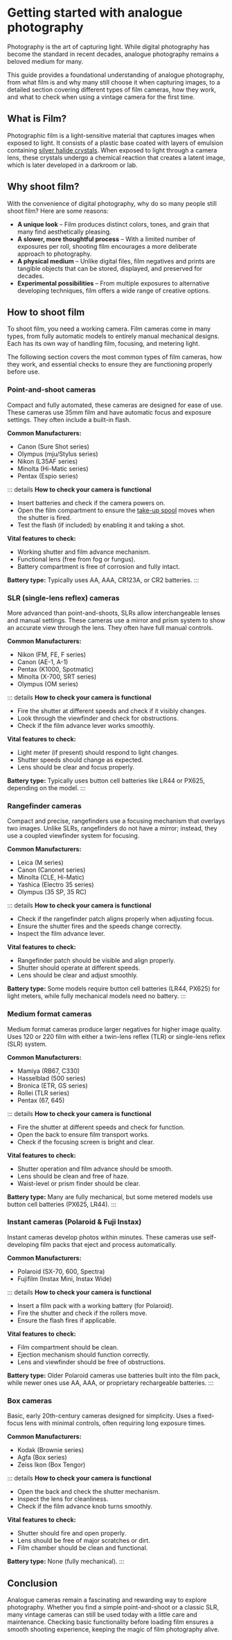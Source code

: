 # Getting started with analogue photography

Photography is the art of capturing light. 
While digital photography has become the standard in recent decades, analogue photography remains a beloved medium for many. 

This guide provides a foundational understanding of analogue photography, from what film is and why many still choose it when capturing images, to a detailed section covering different types of film cameras, how they work, and what to check when using a vintage camera for the first time.  

## What is Film?  

Photographic film is a light-sensitive material that captures images when exposed to light. 
It consists of a plastic base coated with layers of emulsion containing [silver halide crystals](/glossary#silver-halide-crystals). 
When exposed to light through a camera lens, these crystals undergo a chemical reaction that creates a latent image, which is later developed in a darkroom or lab.

## Why shoot film?  

With the convenience of digital photography, why do so many people still shoot film? Here are some reasons:  

- **A unique look** – Film produces distinct colors, tones, and grain that many find aesthetically pleasing.  
- **A slower, more thoughtful process** – With a limited number of exposures per roll, shooting film encourages a more deliberate approach to photography.  
- **A physical medium** – Unlike digital files, film negatives and prints are tangible objects that can be stored, displayed, and preserved for decades.  
- **Experimental possibilities** – From multiple exposures to alternative developing techniques, film offers a wide range of creative options.

## How to shoot film  

To shoot film, you need a working camera. 
Film cameras come in many types, from fully automatic models to entirely manual mechanical designs. 
Each has its own way of handling film, focusing, and metering light.  

The following section covers the most common types of film cameras, how they work, and essential checks to ensure they are functioning properly before use.  

### Point-and-shoot cameras

Compact and fully automated, these cameras are designed for ease of use.
These cameras use 35mm film and have automatic focus and exposure settings. 
They often include a built-in flash.

**Common Manufacturers:**  
- Canon (Sure Shot series)  
- Olympus (mju/Stylus series)  
- Nikon (L35AF series)  
- Minolta (Hi-Matic series)  
- Pentax (Espio series) 

::: details **How to check your camera is functional** 
  - Insert batteries and check if the camera powers on.
  - Open the film compartment to ensure the [take-up spool](/glossary#take-up-spool) moves when the shutter is fired.
  - Test the flash (if included) by enabling it and taking a shot.

**Vital features to check:**
  - Working shutter and film advance mechanism.
  - Functional lens (free from fog or fungus).
  - Battery compartment is free of corrosion and fully intact.

**Battery type:** 
Typically uses AA, AAA, CR123A, or CR2 batteries.
:::

### SLR (single-lens reflex) cameras

More advanced than point-and-shoots, SLRs allow interchangeable lenses and manual settings.
These cameras use a mirror and prism system to show an accurate view through the lens. 
They often have full manual controls.

**Common Manufacturers:**  
- Nikon (FM, FE, F series)  
- Canon (AE-1, A-1)  
- Pentax (K1000, Spotmatic)  
- Minolta (X-700, SRT series)  
- Olympus (OM series)  

::: details **How to check your camera is functional** 
  - Fire the shutter at different speeds and check if it visibly changes.
  - Look through the viewfinder and check for obstructions.
  - Check if the film advance lever works smoothly.

**Vital features to check:**
  - Light meter (if present) should respond to light changes.
  - Shutter speeds should change as expected.
  - Lens should be clear and focus properly.

**Battery type:** 
Typically uses button cell batteries like LR44 or PX625, depending on the model.
:::

### Rangefinder cameras

Compact and precise, rangefinders use a focusing mechanism that overlays two images.
Unlike SLRs, rangefinders do not have a mirror; instead, they use a coupled viewfinder system for focusing.

**Common Manufacturers:**  
- Leica (M series)  
- Canon (Canonet series)  
- Minolta (CLE, Hi-Matic)  
- Yashica (Electro 35 series)  
- Olympus (35 SP, 35 RC)

::: details **How to check your camera is functional** 
  - Check if the rangefinder patch aligns properly when adjusting focus.
  - Ensure the shutter fires and the speeds change correctly.
  - Inspect the film advance lever.

**Vital features to check:**
  - Rangefinder patch should be visible and align properly.
  - Shutter should operate at different speeds.
  - Lens should be clear and adjust smoothly.

**Battery type:** 
Some models require button cell batteries (LR44, PX625) for light meters, while fully mechanical models need no battery.
:::

### Medium format cameras

Medium format cameras produce larger negatives for higher image quality.
Uses 120 or 220 film with either a twin-lens reflex (TLR) or single-lens reflex (SLR) system.

**Common Manufacturers:**  
- Mamiya (RB67, C330)  
- Hasselblad (500 series)  
- Bronica (ETR, GS series)  
- Rollei (TLR series)  
- Pentax (67, 645)

::: details **How to check your camera is functional** 
  - Fire the shutter at different speeds and check for function.
  - Open the back to ensure film transport works.
  - Check if the focusing screen is bright and clear.

**Vital features to check:**
  - Shutter operation and film advance should be smooth.
  - Lens should be clean and free of haze.
  - Waist-level or prism finder should be clear.

**Battery type:** 
Many are fully mechanical, but some metered models use button cell batteries (PX625, LR44).
:::

### Instant cameras (Polaroid & Fuji Instax)

Instant cameras develop photos within minutes.
These cameras use self-developing film packs that eject and process automatically.

**Common Manufacturers:**  
- Polaroid (SX-70, 600, Spectra)  
- Fujifilm (Instax Mini, Instax Wide) 

::: details **How to check your camera is functional** 
  - Insert a film pack with a working battery (for Polaroid).
  - Fire the shutter and check if the rollers move.
  - Ensure the flash fires if applicable.

**Vital features to check:**
  - Film compartment should be clean.
  - Ejection mechanism should function correctly.
  - Lens and viewfinder should be free of obstructions.

**Battery type:** 
Older Polaroid cameras use batteries built into the film pack, while newer ones use AA, AAA, or proprietary rechargeable batteries.
:::

### Box cameras

Basic, early 20th-century cameras designed for simplicity.
Uses a fixed-focus lens with minimal controls, often requiring long exposure times.

**Common Manufacturers:**  
- Kodak (Brownie series)  
- Agfa (Box series)  
- Zeiss Ikon (Box Tengor)  

::: details **How to check your camera is functional** 
  - Open the back and check the shutter mechanism.
  - Inspect the lens for cleanliness.
  - Check if the film advance knob turns smoothly.

**Vital features to check:**
  - Shutter should fire and open properly.
  - Lens should be free of major scratches or dirt.
  - Film chamber should be clean and functional.

**Battery type:** 
None (fully mechanical).
:::

## Conclusion

Analogue cameras remain a fascinating and rewarding way to explore photography. 
Whether you find a simple point-and-shoot or a classic SLR, many vintage cameras can still be used today with a little care and maintenance. 
Checking basic functionality before loading film ensures a smooth shooting experience, keeping the magic of film photography alive.